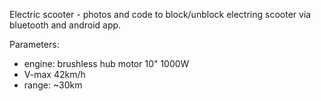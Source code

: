 Electric scooter - photos and code to block/unblock electring scooter via bluetooth and android app.

Parameters:
- engine: brushless hub motor 10" 1000W
- V-max 42km/h
- range: ~30km

